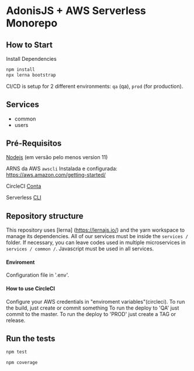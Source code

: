 # AdonisJS + AWS Serverless Monorepo

## How to Start

Install Dependencies

```bash
npm install
npx lerna bootstrap
```

CI/CD is setup for 2 different environments: `qa` (qa), `prod` (for production).

## Services

- common
- users

## Pré-Requisitos

[Nodejs](https://nodejs.org/en/) (em versão pelo menos version 11)

ARNS da AWS `awscli` Instalada e configurada: <https://aws.amazon.com/getting-started/>

CircleCI [Conta](https://circleci.com/signup/)

Serverless [CLI](https://serverless.com/framework/docs/getting-started/)

## Repository structure

This repository uses [lerna] (https://lernajs.io/) and the yarn workspace to manage its dependencies.
All of our services must be inside the `services /` folder.
If necessary, you can leave codes used in multiple microservices in `services / common /`.
Javascript must be used in all services.

#### Enviroment

Configuration file in '.env'.

#### How to use CircleCI

Configure your AWS credentials in "enviroment variables"(circleci). 
To run the build, just create or commit something
To run the deploy to 'QA' just commit to the master.
To run the deploy to 'PROD' just create a TAG or release.

## Run the tests

```bash
npm test
```

```bash
npm coverage
```
